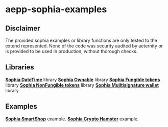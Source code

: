 # aepp-sophia-examples

## Disclaimer

The provided sophia examples or library functions are only tested to the extend represented. None of the code was security audited by aeternity or is provided to be used in production, without thorough checks.

## Libraries
[**Sophia DateTime**](/libraries/DateTime/README.md) library
[**Sophia Ownable**](/libraries/Ownable/README.md) library
[**Sophia Fungible tokens**](/libraries/FungibleToken/README.md) library
[**Sophia NonFungible tokens**](/libraries/NonFungibleToken/README.md) library
[**Sophia Muiltisignature wallet**](/libraries/MultisignatureWallet/README.md) library

## Examples
[**Sophia SmartShop**](/examples/SmartShop/README.md) example.
[**Sophia Crypto Hamster**](/examples/CryptoHamster/README.md) example.